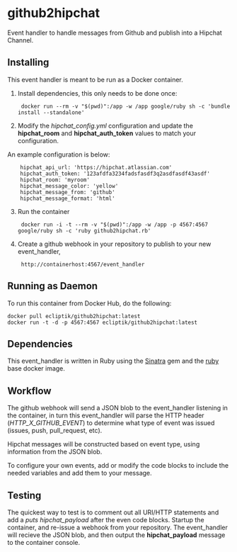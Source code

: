 github2hipchat
============

Event handler to handle messages from Github and publish into a Hipchat Channel.

## Installing

This event handler is meant to be run as a Docker container.

1. Install dependencies, this only needs to be done once:

        docker run --rm -v "$(pwd)":/app -w /app google/ruby sh -c 'bundle install --standalone'

2. Modify the *hipchat_config.yml* configuration and update the **hipchat_room** and **hipchat_auth_token** values to match your configuration.

An example configuration is below:

        hipchat_api_url: 'https://hipchat.atlassian.com'
        hipchat_auth_token: '123afdfa3234fadsfasdf3q2asdfasdf43asdf'
        hipchat_room: 'myroom'
        hipchat_message_color: 'yellow'
        hipchat_message_from: 'github'
        hipchat_message_format: 'html'

3. Run the container

        docker run -i -t --rm -v "$(pwd)":/app -w /app -p 4567:4567 google/ruby sh -c 'ruby github2hipchat.rb'

4. Create a github webhook in your repository to publish to your new event_handler,

        http://containerhost:4567/event_handler

## Running as Daemon

To run this container from Docker Hub, do the following:

    docker pull ecliptik/github2hipchat:latest
    docker run -t -d -p 4567:4567 ecliptik/github2hipchat:latest

## Dependencies

This event_handler is written in Ruby using the [Sinatra](http://www.sinatrarb.com/) gem and the [ruby](https://hub.docker.com/_/ruby/) base docker image.

## Workflow

The github webhook will send a JSON blob to the event_handler listening in the container, in turn this event_handler will parse the HTTP header (*HTTP_X_GITHUB_EVENT*) to determine what type of event was issued (issues, push, pull_request, etc).

Hipchat messages will be constructed based on event type, using information from the JSON blob.

To configure your own events, add or modify the code blocks to include the needed variables and add them to your message.

## Testing

The quickest way to test is to comment out all URI/HTTP statements and add a *puts hipchat_payload* after the even code blocks. Startup the container, and re-issue a webhook from your repository. The event_handler will recieve the JSON blob, and then output the **hipchat_payload** message to the container console.

